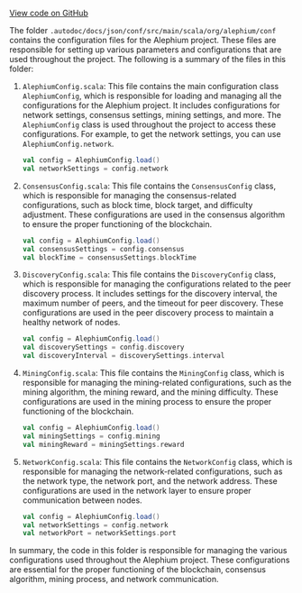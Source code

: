 [View code on GitHub](https://github.com/alephium/alephium/.autodoc/docs/json/conf/src/main/scala/org/alephium/conf)

The folder `.autodoc/docs/json/conf/src/main/scala/org/alephium/conf` contains the configuration files for the Alephium project. These files are responsible for setting up various parameters and configurations that are used throughout the project. The following is a summary of the files in this folder:

1. `AlephiumConfig.scala`: This file contains the main configuration class `AlephiumConfig`, which is responsible for loading and managing all the configurations for the Alephium project. It includes configurations for network settings, consensus settings, mining settings, and more. The `AlephiumConfig` class is used throughout the project to access these configurations. For example, to get the network settings, you can use `AlephiumConfig.network`.

   ```scala
   val config = AlephiumConfig.load()
   val networkSettings = config.network
   ```

2. `ConsensusConfig.scala`: This file contains the `ConsensusConfig` class, which is responsible for managing the consensus-related configurations, such as block time, block target, and difficulty adjustment. These configurations are used in the consensus algorithm to ensure the proper functioning of the blockchain.

   ```scala
   val config = AlephiumConfig.load()
   val consensusSettings = config.consensus
   val blockTime = consensusSettings.blockTime
   ```

3. `DiscoveryConfig.scala`: This file contains the `DiscoveryConfig` class, which is responsible for managing the configurations related to the peer discovery process. It includes settings for the discovery interval, the maximum number of peers, and the timeout for peer discovery. These configurations are used in the peer discovery process to maintain a healthy network of nodes.

   ```scala
   val config = AlephiumConfig.load()
   val discoverySettings = config.discovery
   val discoveryInterval = discoverySettings.interval
   ```

4. `MiningConfig.scala`: This file contains the `MiningConfig` class, which is responsible for managing the mining-related configurations, such as the mining algorithm, the mining reward, and the mining difficulty. These configurations are used in the mining process to ensure the proper functioning of the blockchain.

   ```scala
   val config = AlephiumConfig.load()
   val miningSettings = config.mining
   val miningReward = miningSettings.reward
   ```

5. `NetworkConfig.scala`: This file contains the `NetworkConfig` class, which is responsible for managing the network-related configurations, such as the network type, the network port, and the network address. These configurations are used in the network layer to ensure proper communication between nodes.

   ```scala
   val config = AlephiumConfig.load()
   val networkSettings = config.network
   val networkPort = networkSettings.port
   ```

In summary, the code in this folder is responsible for managing the various configurations used throughout the Alephium project. These configurations are essential for the proper functioning of the blockchain, consensus algorithm, mining process, and network communication.
